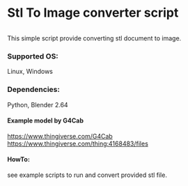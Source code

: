 # Stl To Image converter script
<img alt="" src="https://github.com/avmaisak/StlToImg/blob/master/src/out/example.png?raw=true" />

This simple script provide converting stl document to image.

### Supported OS:
Linux, Windows

### Dependencies:
Python, Blender 2.64

#### Example model by G4Cab

https://www.thingiverse.com/G4Cab
https://www.thingiverse.com/thing:4168483/files


#### HowTo:

see example scripts to run and convert provided stl file.
